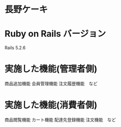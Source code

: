 # 長野ケーキ

# Ruby on Rails バージョン
Rails 5.2.6

# 実施した機能(管理者側)
商品追加機能
会員管理機能
注文履歴機能　など

# 実施した機能(消費者側)
商品閲覧機能
カート機能
配達先登録機能
注文機能　など